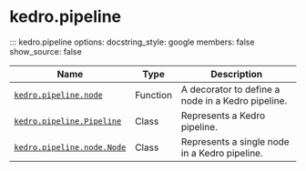 # kedro.pipeline

::: kedro.pipeline
    options:
      docstring_style: google
      members: false
      show_source: false

| Name                          | Type       | Description                                      |
|-------------------------------|------------|--------------------------------------------------|
| [`kedro.pipeline.node`](kedro.pipeline.node.md) | Function   | A decorator to define a node in a Kedro pipeline. |
| [`kedro.pipeline.Pipeline`](kedro.pipeline.Pipeline.md)| Class      | Represents a Kedro pipeline.                    |
| [`kedro.pipeline.node.Node`](kedro.pipeline.node.Node.md) | Class      | Represents a single node in a Kedro pipeline.   |
